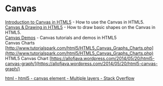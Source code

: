   
# Canvas  

[Introduction to Canvas in HTML5](http://www.onlywebpro.com/2011/06/25/html5-canvas-for-absolute-beginners-part-1/) - How to use the Canvas in HTML5.  
[Canvas & Drawing in HTML5](http://www.html5canvastutorials.com/) - How to draw basic shapes on the Canvas in HTML5.  
[Canvas Demos](http://corehtml5canvas.com/code-live/) - Canvas tutorials and demos in HTML5  
Canvas Charts [http://www.tutorialspark.com/html5/HTML5_Canvas_Graphs_Charts.php](http://www.tutorialspark.com/html5/HTML5_Canvas_Graphs_Charts.php)  
HTML5 Canvas Chart [https://allofjava.wordpress.com/2014/05/20/html5-canvas-graph/](https://allofjava.wordpress.com/2014/05/20/html5-canvas-graph/)  


[html - html5 - canvas element - Multiple layers - Stack Overflow](https://stackoverflow.com/questions/3008635/html5-canvas-element-multiple-layers)
